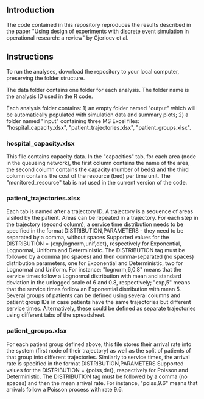 ## Introduction

The code contained in this repository reproduces the results described in the paper "Using design of experiments with discrete event simulation in operational research: a review" by Gjerloev et al.


## Instructions

To run the analyses, download the repository to your local computer, preserving the folder structure.

The data folder contains one folder for each analysis. The folder name is the analysis ID used in the R code.

Each analysis folder contains: 1) an empty folder named "output" which will be automatically populated with simulation data and summary plots; 2) a folder named "input" containing three MS Excel files: "hospital_capacity.xlsx", "patient_trajectories.xlsx", "patient_groups.xlsx".

### hospital_capacity.xlsx
This file contains capacity data.
In the "capacities" tab, for each area (node in the queueing network), the first column contains the name of the area, the second column contains the capacity (number of beds) and the third column contains the cost of the resource (bed) per time unit.
The "monitored_resource" tab is not used in the current version of the code.

### patient_trajectories.xlsx
Each tab is named after a trajectory ID. A trajectory is a sequence of areas visited by the patient. Areas can be repeated in a trajectory.
For each step in the trajectory (second column), a service time distribution needs to be specified in the format DISTRIBUTION,PARAMETERS - they need to be separated by a comma, without spaces
Supported values for the DISTRIBUTION = {exp,lognorm,unif,det}, respectively for Exponential, Lognormal, Uniform and Deterministic.
The DISTRIBUTION tag must be followed by a comma (no spaces) and then comma-separated (no spaces) distribution parameters, one for Exponential and Deterministic, two for Lognormal and Uniform. For instance: "lognorm,6,0.8" means that the service times follow a Lognormal distribution with mean and standard deviation in the unlogged scale of 6 and 0.8, respectively; "exp,5" means that the service times forllow an Exponential distribution with mean 5.
Several groups of patients can be defined using several columns and patient group IDs in case patients have the same trajectories but different service times. Alternatively, these could be defined as separate trajectories using different tabs of the spreadsheet.

### patient_groups.xlsx
For each patient group defined above, this file stores their arrival rate into the system (first node of their trajectory) as well as the split of patients of that group into different trajectories.
Similarly to service times, the arrival rate is specified in the format DISTRIBUTION,PARAMETERS
Supported values for the DISTRIBUTION = {poiss,det}, respectively for Poisson and Deterministic.
The DISTRIBUTION tag must be followed by a comma (no spaces) and then the mean arrival rate. For instance, "poiss,9.6" means that arrivals follow a Poisson process with rate 9.6.

